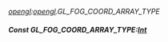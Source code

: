 _[opengl](../../modules/opengl/opengl-module.md):[opengl](../../modules/opengl/opengl-module.md).GL\_FOG\_COORD\_ARRAY\_TYPE_
##### Const GL\_FOG\_COORD\_ARRAY\_TYPE:[Int](../../modules/wonkey/wonkey-types-int.md)
